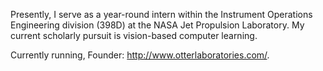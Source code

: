 Presently, I serve as a year-round intern within the Instrument Operations Engineering division (398D) at the NASA Jet Propulsion Laboratory. My current scholarly pursuit is vision-based computer learning.

Currently running, Founder: http://www.otterlaboratories.com/.
